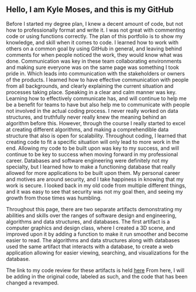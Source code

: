 ## Hello, I am Kyle Moses, and this is my GitHub

Before I started my degree plan, I knew a decent amount of code, but not how to professionally format and write it. I was not great with commenting code or using functions correctly. The plan of this portfolio is to show my knowledge, and skill when it comes to code. 
I learned how to work with others on a common goal by using GitHub in general, and leaving behind comments for when people noticed the work, they would know what was done. Communication was key in these team collaborating environments and making sure everyone was on the same page was something I took pride in. Which leads into communication with the stakeholders or owners of the products. I learned how to have effective communication with people from all backgrounds, and clearly explaining the current situation and processes taking place. Speaking in a clear and calm manner was key. Learning how to effectively communicate has, and will continue to help me be a benefit for teams to have but also help me to communicate with people not involved in the actual coding process.
I never really worked on data structures, and truthfully never really knew the meaning behind an algorithm before this. However, through the course I really started to excel at creating different algorithms, and making a comprehendible data structure that also is open for scalability. Throughout coding, I learned that creating code to fit a specific situation will only lead to more work in the end. Allowing my code to be built upon was key to my success, and will continue to be key to success when moving forward in my professional career. 
Databases and software engineering were definitely not my specialty, but I learned how to make a functioning database that really allowed for more applications to be built upon them. My personal career and motives are around security, and I take happiness in knowing that my work is secure. I looked back in my old code from multiple different things, and it was easy to see that security was not my goal then, and seeing my growth from those times was humbling. 

Throughout this page, there are two separate artifacts demonstrating my abilities and skills over the ranges of software design and engineering, algorithms and data structures, and databases. 
The first artifact is a computer graphics and design class, where I created a 3D scene, and improved upon it by adding a function to make it run smoother and become easier to read. 
The algorithms and data structures along with databases used the same artifact that interacts with a database, to create a web application allowing for easier viewing, searching, and visualizations for the database. 

The link to my code review for these artifacts is held [here](https://youtu.be/YXB7MF9owdE)
From here, I will be adding in the original code, labeled as such, and the code that has been changed a revamped. 

